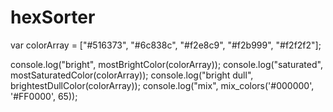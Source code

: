 # hexSorter

var colorArray = ["#516373", "#6c838c", "#f2e8c9", "#f2b999", "#f2f2f2"];

console.log("bright", mostBrightColor(colorArray));
console.log("saturated", mostSaturatedColor(colorArray));
console.log("bright dull", brightestDullColor(colorArray));
console.log("mix", mix_colors('#000000', '#FF0000', 65));